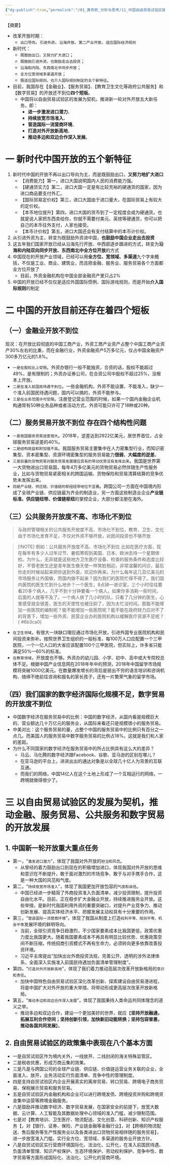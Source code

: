 ```yaml
---
{"dg-publish":true,"permalink":"/01_黄奇帆_分析与思考/11_中国自由贸易试验区建设的战略意义和重点任务/","dgPassFrontmatter":true}
---
```



【摘要】
-  改革开放时期：
	- `出口导向`、`引进外资`、`沿海开放`、`第二产业开放`、`适应国际经济规则`
- 新时代：
	- `既鼓励出口，又努力扩大进口`；
	- `既鼓励引进外资，也鼓励走出去投资`；
	- `沿海和内陆、东西南北中同步开放`；
	- `全方位宽领域多渠道开放`；
	- `既适应国际规则，也介入国际规则制定的五个新特征`。
- 目前，我国存在【金融业】、【服务贸易】、【教育卫生文化等政府公共服务】和【数字贸易】的开放还不到位**四个短板**。
	- 中国将以自由贸易试验区的发展为契机，推进新一轮对外开放五大新任务，即：
		- **进一步激发进口潜力**、
		- **持续放宽市场准入**、
		- **营造国际一流营商环境**、
		- **打造对外开放新高地**、
		- **推动多边和双边合作深入发展**。

# 一 新时代中国开放的五个新特征

1. 新时代中国的开放不再以出口导向为主，而是既鼓励出口，**又努力地扩大进口**
	- 【消费能力】第一，进口大国说明国内人民的消费能力强。
	- 【硬通货实力】第二，进口大国一定是有比较充裕的硬通货的国家，因为进口商品要支付外汇。
	- 【国际贸易定价权】第三，进口大国由于进口量大，在国际贸易上有较大的定价权。
	- 【本币地位提升】第四，进口大国的货币到了一定程度会成为硬通货。也就是说人家把东西卖给你，你就不需要付美元、英镑等硬通货，你可以把自己的本币往外支付，人家也接受。
	- 【本币计价权】第五，进口大国还会有支付结算中的本币计价权。
2. 从引进外资为主，转变为既鼓励外资进中国，**也鼓励中国企业走出去投资**
3. 这五年我们国家开放已经从沿海先行开放、中西部逐步跟进的方式，转变为**沿海和内陆双向同步开放、东西南北中全方位开放**的方式
4. 中国现在的开放产业领域，已经可以用**全方位、宽领域、多渠道**九个字来概括，不仅是工业、商业、建筑业，而且把金融、服务业、服务贸易各个方面都全方位开放了
	- 目前，外资金融机构在中国全部金融资产里只占2%
5. 中国的开放已经不仅仅是适应外国国际惯例、国际游戏规则，而是开始**介入国际规则**的制定

# 二 中国的开放目前还存在着四个短板

## （一）金融业开放不到位

现况：在开放比较彻底的中国工商产业，外资工商产业资产占整个中国工商产业资产30%左右的比重，而在金融行业，外资金融资产5万多亿元，仅占中国金融资产300多万亿元的1.8%。

- `一是在股权比上受限`。外资办银行一般不能独资，合资的话，股权不能超过49%，是有限制的；外资办证券公司，在合资公司中股权不超过25%，没根本上开放。
- `二是在准入前国民待遇不到位`。一些金融机构，外资不能设置、不能准入，缺少一个准入前国民待遇问题，国内可以搞的，外资不能参与。
- `三是在业务范围许可受限`。注册登记营业范围的时候，如果一个国内金融企业机构通常有50种业务品种或者活动方式，外资可能只许可了18种或20种。

## （二）服务贸易开放不到位 存在四个结构性问题

- `一是我国服务贸易逆差很大`。2018年，逆差达到2922亿美元，居世界首位，占全球服务贸易逆差的40%。
- `二是结构效益和附加值不高`。我国服务贸易主要集中在人力密集型行业，而知识密集型、资本密集型、资源环境密集型的服务贸易能力**很弱**，**大幅度的逆差**。
- `三是巨量的货物贸易对服务贸易发展理应具有的带动优势没有发挥出来`。我国是世界第一大货物进出口贸易国，每年4万多亿美元的货物贸易必然伴随生产性服务业，比如与货物贸易紧密相关的跨国运输、货物保险和贸易清算结算的竞争优势未发挥出来。
- `四是产业链、供应链、价值链的枢纽纽带地位不显著`。跨国公司一方面在中国境内形成了全球产业链、供应链最为齐全的制造业，另一方面这些制造业企业**产业链标准、供应链纽带、价值链枢纽**的掌控企业，大部分都注册在海外。

## （三）公共服务开放度不高、市场化不到位

> 与政府管理相关的公共服务开放度不高、市场化不到位，教育、卫生、文化由于市场化发育不足，不仅对外资不够开放，对民间投资也不够开放

> [!NOTE] 例如：公共服务开放度不高、市场化不到位
> 比如在医疗方面，现在每年有多少人过年过节、暑假寒假到美国、日本、欧洲去待一个星期体检。为什么，无非就是这些地方卫生医疗设备、检查的服务条件和态度比较好，不管老医生还是青年医生像天使一样笑脸相迎，非常温馨的问诊，最后你走的时候站起来把你送到外面，欢迎你再来。为什么每年这几百亿美元的市场服务让外国做，而国内做不起来？因为我们的医院忙得不得了。我们国内医院的医生忙到什么地步？一个医生，8点钟一进诊室，三个小时往往要看20多个病人，几乎不到十分钟要看一个病人。如果你多消耗一些时间，后面的人就等不及了。一个病人排了几小时的队，只看了几分钟的医生，心里感受就会很差，医生的天使性也被压抑了，因为太忙没时间。那能不能增加一些医院的编制呢？能不能增加一些医院呢？能不能在政府财力应对不了的背景下，增加一些外资、民营企业办的医院机构以缓解医疗资源不足呢？
{ #6b3ca0}


- `在卫生领域`，有很大一块缺口理应通过市场化开放，引进外国专业医院机构和民间投资来弥补。按照世界卫生组织的一般标准，每100万人口应配置一个三甲医院，一个一亿人口的大省应该配置100个三甲医院，但实际上，许多省只能满足50%—60%的标准。
- `在教育领域`，开放度也不够。外资办的幼儿园、小学、初中、高中或大专院校总体不足。根据中国产业信息网在2018年年中的预测，2018年中国留学市场规模将突破1000亿美元。在数量爆发增长的背后是层出不穷的语言培训和咨询机构、络绎不绝前往咨询和报名的家长孩子，还有一片繁荣气象的留学市场。

## （四）我们国家的数字经济国际化规模不足，数字贸易的开放度不到位

- 中国数字经济在服务贸易中的比例：中国的数字经济，从国内看是规模巨大的、营业额达几十万亿元的服务业，从国际来看还只是规模很小的服务贸易。
- 中美对比：这个服务贸易的量，占整个中国的服务贸易中的比例只有百分之一点几。而美国人的服务贸易中数字服务贸易的比例占18%。这就是我们和人家的差距。
- 为什么不同国家的数字经济在服务贸易中的所占比例具有这么大的差异？
	- 马云、马化腾的数字经济跟Facebook、谷歌、亚马逊的区别在哪儿？
	- 在亚马逊的平台上，进进出出的通达对象是以全球几十亿人为背景的互联互通。
	- 而我们的网络，中国14亿人在这个土地上形成了一个互相运行的网络，一跨境就做得很少了。

# 三 以自由贸易试验区的发展为契机，推动金融、服务贸易、公共服务和数字贸易的开放发展

## 1. 中国新一轮开放重大重点任务

- 第一，“`激发进口潜力`”，体现了我国对外开放的`担当和风范`。
	- 从曾经的着力鼓励出口到现在的积极增加进口，体现我国对外开放的思维和意识在不断提升，敢于面对激烈的市场竞争、敢于与对手携手合作，这是一种大国的风范和气度。
- 第二，“`持续放宽市场准入`”，体现了我国更加开放包容的`气度和自信`。
	- 中国已经进一步精简了外商投资准入负面清单，减少投资限制，提升投资自由化水平。目前，正在稳步扩大金融业开放，持续推进服务业开放。这些举措，是新时代我国利用外资的重要突破口，对提升产业竞争力、推动创新发展、提高实体经济水平、把握发展主动权具有十分重要的作用。
- 第三，“`营造国际一流营商环境`”，体现了我国从制度上打造`权利平等、规则平等、机会平等`发展环境的鲜明导向。
	- 当前，全球引资竞争日趋激烈，不少国家要素成本比我国更低，政策优惠力度比我国更大。随着我国要素成本不再具有明显比较优势、优惠政策空间不断压缩，传统招商引资模式不再有生命力，必须转向更多依靠改善投资环境。
	- 习近平主席提出“加快出台外商投资法规，完善公开、透明的涉外法律体系，全面深入实施准入前国民待遇加负面清单管理制度”。
- 第四，“`打造对外开放新高地`”，体现了我们着力推动高层次改革开放新格局的`意识和责任`。
	- 加快中国特色自由贸易试验区深化改革创新、探索建设自由贸易港进程，将是中国扩大对外开放的重大举措，将带动形成更高层次改革开放新格局。
- 第五，“`推动多边和双边合作深入发展`”，体现了我国秉持人类命运共同体理念的道义之举。
	- 推动多边和双边合作，建设一个更加美好的世界，就应【**坚持开放融通，拓展互利合作空间；坚持创新引领，加快新旧动能转换；坚持包容普惠，推动各国共同发展**】。

## 2. 自由贸易试验区的政策集中表现在八个基本方面

- 一是自贸试验区作为境内关外，一线放开、二线封闭的海关特殊监管区。
- 二是税收优惠，形成万商云集的效果。
- 三是凡是与跨国公司的全球产业链、供应链、价值链运营业务关联的企业，全面准入、放开，业务活动实行负面清单、竞争中性的管理制度。
- 四是支持自贸试验区内企业开展真实的离岸贸易、转口贸易、跨境电子商务贸易、保税展示贸易和服务贸易。
- 五是自贸试验区内金融机构和企业可以进行跨境发债、跨境投资并购和跨境资金集中运营等跨境金融服务。
- 六是鼓励并推动数字经济、数字贸易发展，在国家安全的前提下，放宽大数据、云计算、人工智能及其数据处理中心领域的准入门槛，减少限制范围。
- 七是对【教育培训、卫生医疗、物流配送、文化创意、科研创新、知识产权服务【，对【银行、证券、保险、产业链金融等金融行业】，对【跨境的物流配送、售后服务等生产性服务业以及各类进出口货物贸易相伴随的服务贸易】，进一步放宽准入门槛，实行全方位、宽领域、多渠道的服务业开放方针。
- 八是自贸试验区实行营商环境国际化、法治化、公开化，在准入前国民待遇、负面清单管理、知识产权保护、生态环境保护、劳动权利保护、竞争中性、数字贸易等方面形成国际化、法治化、公开化的营商环境。



